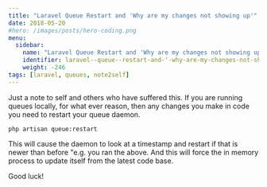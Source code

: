 ```yaml
---
title: "Laravel Queue Restart and 'Why are my changes not showing up'"
date: 2018-05-20
#hero: /images/posts/hero-coding.png
menu:
  sidebar:
    name: "Laravel Queue Restart and 'Why are my changes not showing up'"
    identifier: laravel--queue--restart-and-'-why-are-my-changes-not-showing-up'
    weight: -246
tags: [laravel, queues, note2self]
---
```


Just a note to self and others who have suffered this. If you are running queues locally, for what ever reason, then any changes you make in code you need to restart your queue daemon.

```
php artisan queue:restart
```

This will cause the daemon to look at a timestamp and restart if that is newer than before "e.g. you ran the above. And this will force the in memory process to update itself from the latest code base.

Good luck!